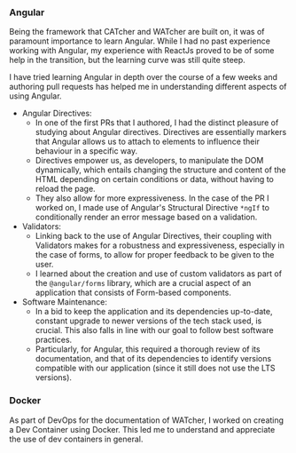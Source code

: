 ### Angular

Being the framework that CATcher and WATcher are built on, it was of paramount importance to learn Angular. While I had no past experience working with Angular, my experience with ReactJs proved to be of some help in the transition, but the learning curve was still quite steep. 

I have tried learning Angular in depth over the course of a few weeks and authoring pull requests has helped me in understanding different aspects of using Angular.

* Angular Directives:
    * In one of the first PRs that I authored, I had the distinct pleasure of studying about Angular directives. Directives are essentially markers that Angular allows us to attach to elements to influence their behaviour in a specific way. 
    * Directives empower us, as developers, to manipulate the DOM dynamically, which entails changing the structure and content of the HTML depending on certain conditions or data, without having to reload the page. 
    * They also allow for more expressiveness. In the case of the PR I worked on, I made use of Angular's Structural Directive `*ngIf` to conditionally render an error message based on a validation.
* Validators:
    * Linking back to the use of Angular Directives, their coupling with Validators makes for a robustness and expressiveness, especially in the case of forms, to allow for proper feedback to be given to the user.
    * I learned about the creation and use of custom validators as part of the `@angular/forms` library, which are a crucial aspect of an application that consists of Form-based components.
* Software Maintenance:
    * In a bid to keep the application and its dependencies up-to-date, constant upgrade to newer versions of the tech stack used, is crucial. This also falls in line with our goal to follow best software practices.
    * Particularly, for Angular, this required a thorough review of its documentation, and that of its dependencies to identify versions compatible with our application (since it still does not use the LTS versions).

### Docker

As part of DevOps for the documentation of WATcher, I worked on creating a Dev Container using Docker. This led me to understand and appreciate the use of dev containers in general.